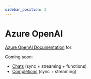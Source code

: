 ```yaml
---
sidebar_position: 3
---
```


# Azure OpenAI

[Azure OpenAI Documentation](https://learn.microsoft.com/en-us/azure/ai-services/openai/overview) for:

Coming soon:

- [Chats](https://platform.openai.com/docs/guides/chat) (sync + streaming + functions)
- [Completions](https://platform.openai.com/docs/guides/completion) (sync + streaming)

